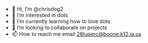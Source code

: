 - 👋 Hi, I’m @chrisdog2
- 👀 I’m interested in dots
- 🌱 I’m currently learning how to love dots
- 💞️ I’m looking to collaborate on projects
- 📫 How to reach me email 28luperc@boone.k12.ia.us

<!---
chrisdog2/chrisdog2 is a ✨ special ✨ repository because its `README.md` (this file) appears on your GitHub profile.
You can click the Preview link to take a look at your changes.
--->
